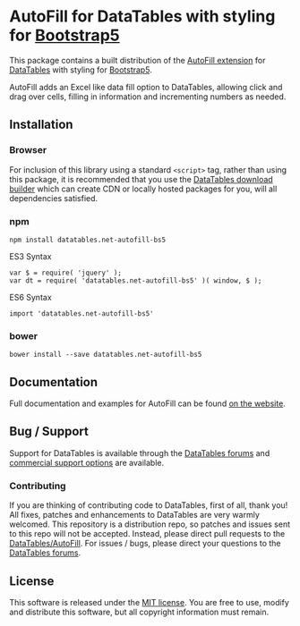 # AutoFill for DataTables with styling for [Bootstrap5](https://getbootstrap.com/)

This package contains a built distribution of the [AutoFill extension](https://datatables.net/extensions/AutoFill) for [DataTables](https://datatables.net/) with styling for [Bootstrap5](https://getbootstrap.com/).

AutoFill adds an Excel like data fill option to DataTables, allowing click and drag over cells, filling in information and incrementing numbers as needed.


## Installation

### Browser

For inclusion of this library using a standard `<script>` tag, rather than using this package, it is recommended that you use the [DataTables download builder](//datatables.net/download) which can create CDN or locally hosted packages for you, will all dependencies satisfied.

### npm

```
npm install datatables.net-autofill-bs5
```

ES3 Syntax
```
var $ = require( 'jquery' );
var dt = require( 'datatables.net-autofill-bs5' )( window, $ );
```

ES6 Syntax
```
import 'datatables.net-autofill-bs5'
```

### bower

```
bower install --save datatables.net-autofill-bs5
```



## Documentation

Full documentation and examples for AutoFill can be found [on the website](https://datatables.net/extensions/autofill).


## Bug / Support

Support for DataTables is available through the [DataTables forums](//datatables.net/forums) and [commercial support options](//datatables.net/support) are available.


### Contributing

If you are thinking of contributing code to DataTables, first of all, thank you! All fixes, patches and enhancements to DataTables are very warmly welcomed. This repository is a distribution repo, so patches and issues sent to this repo will not be accepted. Instead, please direct pull requests to the [DataTables/AutoFill](http://github.com/DataTables/AutoFill). For issues / bugs, please direct your questions to the [DataTables forums](//datatables.net/forums).


## License

This software is released under the [MIT license](//datatables.net/license). You are free to use, modify and distribute this software, but all copyright information must remain.


